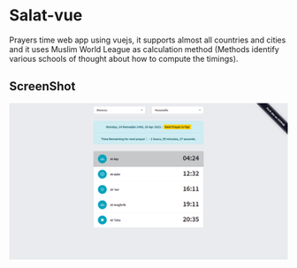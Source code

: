 # Salat-vue

Prayers time web app using vuejs, it supports almost all countries and cities and it uses Muslim World League as calculation method (Methods identify various schools of thought about how to compute the timings).

## ScreenShot

![Salat-Vue](https://github.com/ELATTARIYassine/Salat-vue/blob/main/media/updated.png)
